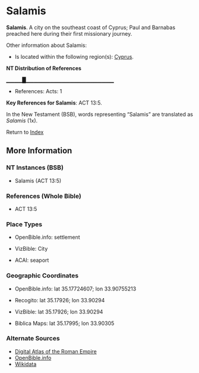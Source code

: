 # Salamis
**Salamis**. 
A city on the southeast coast of Cyprus; Paul and Barnabas preached here during their first missionary journey. 




Other information about Salamis:


* Is located within the following region(s): 
[Cyprus](Cyprus.md). 


**NT Distribution of References**

▁▁▁▁█▁▁▁▁▁▁▁▁▁▁▁▁▁▁▁▁▁▁▁▁▁▁
* References: Acts: 1



**Key References for Salamis**: 
ACT 13:5. 




In the New Testament (BSB), words representing “Salamis” are translated as 
*Salamis* (1x). 


Return to [Index](00-Index.md)

## More Information

### NT Instances (BSB)

* Salamis (ACT 13:5)



### References (Whole Bible)

* ACT 13:5


### Place Types

* OpenBible.info: settlement

* VizBible: City

* ACAI: seaport



### Geographic Coordinates

* OpenBible.info: lat 35.17724607; lon 33.90755213

* Recogito: lat 35.17926; lon 33.90294

* VizBible: lat 35.17926; lon 33.90294

* Biblica Maps: lat 35.17995; lon 33.90305



### Alternate Sources

* [Digital Atlas of the Roman Empire](https://imperium.ahlfeldt.se/places/21562)
* [OpenBible.info](https://www.openbible.info/geo/ancient/afa863b)
* [Wikidata](http://www.wikidata.org/entity/Q767089)



